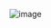 ![image](https://user-images.githubusercontent.com/92871727/146323794-a5ca5af9-ffd7-4350-a760-4f29bc7890e6.png)
